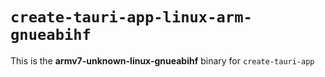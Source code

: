 # `create-tauri-app-linux-arm-gnueabihf`

This is the **armv7-unknown-linux-gnueabihf** binary for `create-tauri-app`
